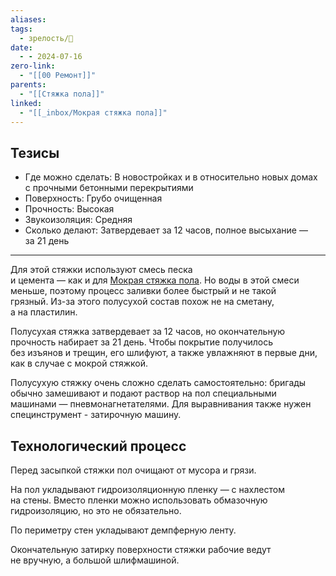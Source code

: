 ```yaml
---
aliases: 
tags:
  - зрелость/🌱
date:
  - - 2024-07-16
zero-link:
  - "[[00 Ремонт]]"
parents:
  - "[[Стяжка пола]]"
linked:
  - "[[_inbox/Мокрая стяжка пола]]"
---
```

## Тезисы
- Где можно сделать: В новостройках и в относительно новых домах с прочными бетонными перекрытиями
- Поверхность: Грубо очищенная
- Прочность: Высокая
- Звукоизоляция: Средняя
- Сколько делают: Затвердевает за 12 часов, полное высыхание — за 21 день
***
Для этой стяжки используют смесь песка и цемента — как и для [Мокрая стяжка пола](_inbox/Мокрая%20стяжка%20пола.md). Но воды в этой смеси меньше, поэтому процесс заливки более быстрый и не такой грязный. Из-за этого полусухой состав похож не на сметану, а на пластилин.

Полусухая стяжка затвердевает за 12 часов, но окончательную прочность набирает за 21 день. Чтобы покрытие получилось без изъянов и трещин, его шлифуют, а также увлажняют в первые дни, как в случае с мокрой стяжкой.

Полусухую стяжку очень сложно сделать самостоятельно: бригады обычно замешивают и подают раствор на пол специальными машинами — пневмонагнетателями. Для выравнивания также нужен специнструмент - затирочную машину.

## Технологический процесс
Перед засыпкой стяжки пол очищают от мусора и грязи.

На пол укладывают гидроизоляционную пленку — с нахлестом на стены. Вместо пленки можно использовать обмазочную гидроизоляцию, но это не обязательно.

По периметру стен укладывают демпферную ленту.

Окончательную затирку поверхности стяжки рабочие ведут не вручную, а большой шлифмашиной.